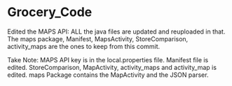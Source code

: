 # Grocery_Code

Edited the MAPS API: ALL the java files are updated and reuploaded in that. The maps package, Manifest, MapsActivity, StoreComparison, activity_maps are the ones to keep from this commit.



Take Note: MAPS API key is in the local.properties file. Manifest file is edited. StoreComparison, MapActivity, activity_maps and activity_map is edited. maps Package contains the MapActivity and the JSON parser.
